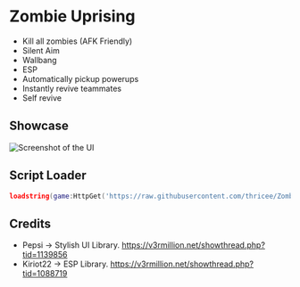 # Zombie Uprising

- Kill all zombies (AFK Friendly)
- Silent Aim
- Wallbang
- ESP
- Automatically pickup powerups
- Instantly revive teammates
- Self revive

## Showcase

![Screenshot of the UI](https://i.imgur.com/ywZ7WEg.png)

## Script Loader

```lua
loadstring(game:HttpGet('https://raw.githubusercontent.com/thricee/Zombie-Uprising/refs/heads/main/MAIN_LOADER'))()
```

## Credits
- Pepsi -> Stylish UI Library. https://v3rmillion.net/showthread.php?tid=1139856
- Kiriot22 -> ESP Library. https://v3rmillion.net/showthread.php?tid=1088719
